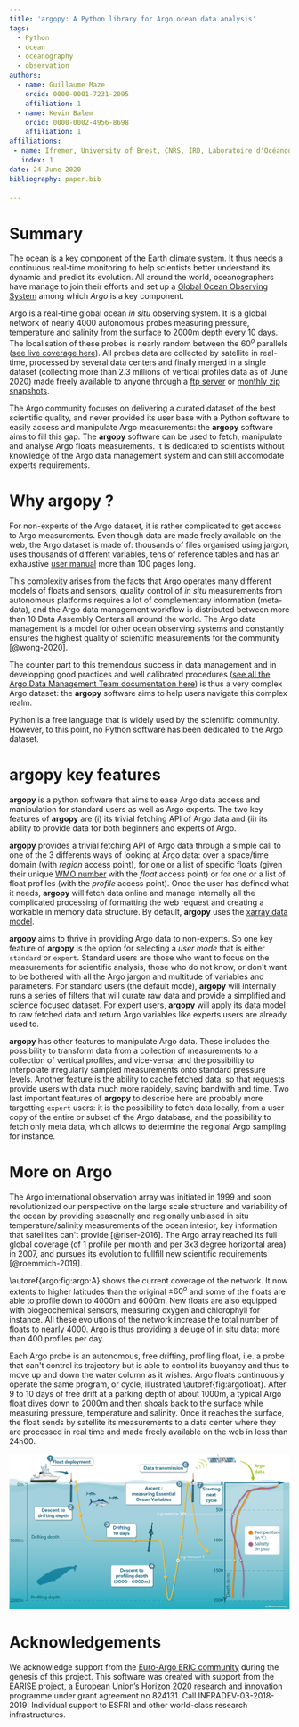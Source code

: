```yaml
---
title: 'argopy: A Python library for Argo ocean data analysis'
tags:
  - Python
  - ocean
  - oceanography
  - observation
authors:
  - name: Guillaume Maze
    orcid: 0000-0001-7231-2095
    affiliation: 1
  - name: Kevin Balem
    orcid: 0000-0002-4956-8698
    affiliation: 1
affiliations:
 - name: Ifremer, University of Brest, CNRS, IRD, Laboratoire d'Océanographie Physique et Spatiale, IUEM, 29280, Plouzané, France
   index: 1
date: 24 June 2020
bibliography: paper.bib

---
```


# Summary

The ocean is a key component of the Earth climate system. It thus needs a continuous real-time monitoring to help scientists 
better understand its dynamic and predict its evolution. All around the world, oceanographers have manage to join their
efforts and set up a [Global Ocean Observing System](https://www.goosocean.org/) among which *Argo* is a key component. 

Argo is a real-time global ocean *in situ* observing system. It is a global network of nearly 4000 autonomous probes measuring 
pressure, temperature and salinity from the surface to 2000m depth every 10 days. The localisation of these probes is 
nearly random between the $60^o$ parallels ([see live coverage here](http://map.argo-france.fr)).
All probes data are collected by satellite in real-time, processed by several data centers and finally merged in a single
dataset (collecting more than 2.3 millions of vertical profiles data as of June 2020) made freely available to anyone through 
a [ftp server](ftp://ftp.ifremer.fr/ifremer/argo) or [monthly zip snapshots](http://dx.doi.org/10.17882/42182).

The Argo community focuses on delivering a curated dataset of the best scientific quality, and never provided 
its user base with a Python software to easily access and manipulate Argo measurements: the **argopy** software aims 
to fill this gap. The **argopy** software can be used to fetch, manipulate and analyse Argo floats measurements. 
It is dedicated to scientists without knowledge of the Argo data management system and can still accomodate experts 
requirements.


# Why **argopy** ?

For non-experts of the Argo dataset, it is rather complicated to get access to Argo measurements. Even though data are
made freely available on the web, the Argo dataset is made of: thousands of files organised using jargon, uses 
thousands of different variables, tens of reference tables and has an exhaustive [user manual](http://dx.doi.org/10.13155/29825) more than 100 pages long.

This complexity arises from the facts that Argo operates many different models of floats and sensors, quality control 
of *in situ* measurements from autonomous platforms requires a lot of complementary information (meta-data), and the 
Argo data management workflow is distributed between more than 10 Data Assembly Centers all around the world. The Argo 
data management is a model for other ocean observing systems and constantly ensures the highest quality of scientific 
measurements for the community [@wong-2020].

The counter part to this tremendous success in data management and in developping good practices and well calibrated 
procedures ([see all the Argo Data Management Team documentation here](http://www.argodatamgt.org/Documentation)) is thus 
a very complex Argo dataset: the **argopy** software aims to help users navigate this complex realm.

Python is a free language that is widely used by the scientific community. However, to this point, no Python software 
has been dedicated to the Argo dataset.  

# **argopy** key features

**argopy** is a python software that aims to ease Argo data access and manipulation for standard users 
as well as Argo experts. The two key features of **argopy** are (i) its trivial fetching API of Argo data and (ii) its 
ability to provide data for both beginners and experts of Argo.

**argopy** provides a trivial fetching API of Argo data through a simple call to one of the 3 differents ways of 
looking at Argo data: over a space/time domain (with *region* access point), for one or a list of specific floats (given 
their unique [WMO number](https://www.wmo.int/pages/prog/amp/mmop/wmo-number-rules.html) with the *float* access point) 
or for one or a list of float profiles (with the *profile* access point). Once the user has defined what it needs, **argopy**
will fetch data online and manage internally all the complicated processing of formatting the web request and 
creating a workable in memory data structure. By default, **argopy** uses the [xarray data model](http://xarray.pydata.org).

**argopy** aims to thrive in providing Argo data to non-experts. So one key feature of **argopy** is the option for selecting
a *user mode* that is either ``standard`` or ``expert``. Standard users are those who want to focus on the measurements 
for scientific analysis, those who do not know, or don't want to be bothered with all the Argo jargon and multitude of 
variables and parameters. For standard users (the default mode), **argopy** will internally runs a series of filters that
will curate raw data and provide a simplified and science focused dataset. For expert users, **argopy** will apply its 
data model to raw fetched data and return Argo variables like experts users are already used to.

**argopy** has other features to manipulate Argo data. These includes the possibility to transform data from a 
collection of measurements to a collection of vertical profiles, and vice-versa; and the possibility to interpolate 
irregularly sampled measurements onto standard pressure levels. Another feature is the ability to cache fetched data, so
that requests provide users with data much more rapidely, saving bandwith and time. Two last important features of 
**argopy** to describe here are probably more targetting ``expert`` users: it is the possibility to fetch data locally, 
from a user copy of the entire or subset of the Argo database, and the possibility to fetch only meta data, which allows
to determine the regional Argo sampling for instance.


# More on Argo

The Argo international observation array was initiated in 1999 and soon revolutionized our 
perspective on the large scale structure and variability of the ocean by providing seasonally and regionally unbiased 
in situ temperature/salinity measurements of the ocean interior, key information that satellites can't provide [@riser-2016]. 
The Argo array reached its full global coverage (of 1 profile per month and per 3x3 degree horizontal area) in 2007, and 
pursues its evolution to fullfill new scientific requirements [@roemmich-2019].

\autoref{argo:fig:argo:A} shows the current coverage of the network. It now extents to higher latitudes than the 
original $\pm60^o$ and some of the floats are able to profile down to 4000m and 6000m. New floats are also equipped 
with biogeochemical sensors, measuring oxygen and chlorophyll for instance. All these evolutions of the network increase 
the total number of floats to nearly 4000. Argo is thus providing a deluge of in situ data: more than 400 profiles per day.

Each Argo probe is an autonomous, free drifting, profiling float, i.e. a probe that can't control its trajectory but 
is able to control its buoyancy and thus to move up and down the water column as it wishes. Argo floats continuously 
operate the same program, or cycle, illustrated \autoref{fig:argofloat}. After 9 to 10 days of free drift at a parking 
depth of about 1000m, a typical Argo float dives down to 2000m and then shoals back to the surface while measuring pressure, 
temperature and salinity. Once it reaches the surface, the float sends by satellite its measurements to a data center 
where they are processed in real time and made freely available on the web in less than 24h00.

![Typical 10 days program, cycle, of an Argo float.\label{fig:argofloat}](_static/argofloats_cycle.png)


# Acknowledgements

We acknowledge support from the [Euro-Argo ERIC community](https://www.euro-argo.eu/) during the genesis of this project.
This software was created with support from the EARISE project, a European Union’s Horizon 2020 research and 
innovation programme under grant agreement no 824131. Call INFRADEV-03-2018-2019: Individual support to ESFRI and other 
world-class research infrastructures.